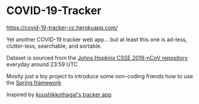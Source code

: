 # COVID-19-Tracker

https://covid-19-tracker-cc.herokuapp.com/

Yet another COVID-19 tracker web app... but at least this one is ad-less, clutter-less, searchable, and sortable. 

Dataset is sourced from the [Johns Hopkins CSSE 2019-nCoV repository](https://github.com/CSSEGISandData/COVID-19) everyday around 23:59 UTC

Mostly just a toy project to introduce some non-coding friends how to use the [Spring framework](https://spring.io/projects/spring-boot)

Inspired by [koushikkothagal's tracker app](https://github.com/koushikkothagal/coronavirus-tracker)

